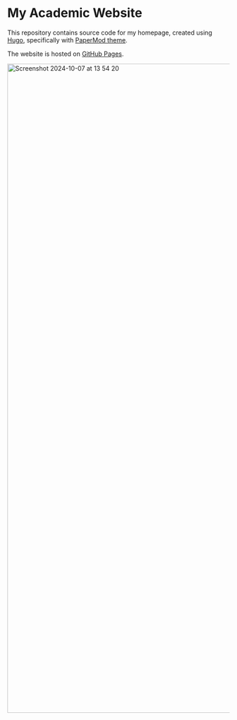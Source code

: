 # My Academic Website

This repository contains source code for my homepage, created using [Hugo](https://github.com/gohugoio/hugo), specifically with [PaperMod theme](https://github.com/adityatelange/hugo-PaperMod).

The website is hosted on [GitHub Pages](https://docs.github.com/en/pages/getting-started-with-github-pages/about-github-pages).

<img width="1470" alt="Screenshot 2024-10-07 at 13 54 20" src="https://github.com/user-attachments/assets/2498757e-ca25-4d4e-be6d-a1e9c9b2c58e">
